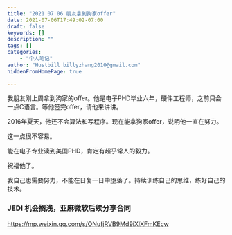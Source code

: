 ```yaml
---
title: "2021 07 06 朋友拿到狗家offer"
date: 2021-07-06T17:49:02-07:00
draft: false
keywords: []
description: ""
tags: []
categories: 
    - "个人笔记"
author: "Hustbill billyzhang2010@gmail.com"
hiddenFromHomePage: true

---
```


我朋友刚上周拿到狗家的offer。他是电子PHD毕业六年，硬件工程师，之前只会一点C语言。等他签完offer，请他来讲讲。

2016年夏天，他还不会算法和写程序。现在能拿狗家offer，说明他一直在努力。

这一点很不容易。

能在电子专业读到美国PHD，肯定有超乎常人的毅力。

祝福他了。



我自己也需要努力，不能在日复一日中堕落了。持续训练自己的思维，练好自己的技术。





### JEDI 机会搁浅，亚麻微软后续分享合同

https://mp.weixin.qq.com/s/ONufjRVB9Md9iXlXFmKEcw

